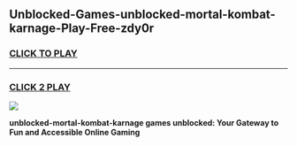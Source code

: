 
## Unblocked-Games-unblocked-mortal-kombat-karnage-Play-Free-zdy0r
<h3>
<a href="https://premium76.site?title=unblocked-mortal-kombat-karnage&ref=18A1">CLICK TO PLAY</a></h3>
<hr>

<h3>
<a href="https://premium76.site?title=unblocked-mortal-kombat-karnage&ref=18A1">CLICK 2 PLAY</a>
  
</h3>

<a href="https://premium76.site?title=unblocked-mortal-kombat-karnage&ref=18A1"><img src="https://clearcache.store/games.png"></a>


**unblocked-mortal-kombat-karnage games unblocked: Your Gateway to Fun and Accessible Online Gaming**
